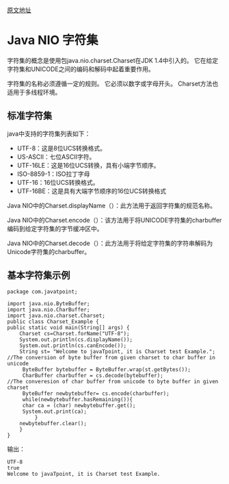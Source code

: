 [原文地址](https://www.javatpoint.com/java-nio-charset)
# Java NIO 字符集
字符集的概念是使用包java.nio.charset.Charset在JDK 1.4中引入的。 它在给定字符集和UNICODE之间的编码和解码中起着重要作用。

字符集的名称必须遵循一定的规则。 它必须以数字或字母开头。 Charset方法也适用于多线程环境。

## 标准字符集
java中支持的字符集列表如下：
- UTF-8：这是8位UCS转换格式。
- US-ASCII：七位ASCII字符。
- UTF-16LE：这是16位UCS转换，具有小端字节顺序。
- ISO-8859-1：ISO拉丁字母
- UTF-16：16位UCS转换格式。
- UTF-16BE：这是具有大端字节顺序的16位UCS转换格式

Java NIO中的Charset.displayName（）：此方法用于返回字符集的规范名称。

Java NIO中的Charset.encode（）：该方法用于将UNICODE字符集的charbuffer编码到给定字符集的字节缓冲区中。

Java NIO中的Charset.decode（）：此方法用于将给定字符集的字符串解码为Unicode字符集的charbuffer。
## 基本字符集示例
```
package com.javatpoint;  

import java.nio.ByteBuffer;  
import java.nio.CharBuffer;  
import java.nio.charset.Charset;  
public class Charset_Example {  
public static void main(String[] args) {  
    Charset cs=Charset.forName("UTF-8");  
    System.out.println(cs.displayName());  
    System.out.println(cs.canEncode());  
    String st= "Welcome to javaTpoint, it is Charset test Example.";  
//The conversion of byte buffer from given charset to char buffer in unicode  
     ByteBuffer bytebuffer = ByteBuffer.wrap(st.getBytes());  
     CharBuffer charbuffer = cs.decode(bytebuffer);  
//The converesion of char buffer from unicode to byte buffer in given charset  
     ByteBuffer newbytebuffer= cs.encode(charbuffer);  
     while(newbytebuffer.hasRemaining()){  
     char ca = (char) newbytebuffer.get();  
     System.out.print(ca);  
         }  
    newbytebuffer.clear();  
    }  
}  
```
输出：
```
UTF-8  
true  
Welcome to javaTpoint, it is Charset test Example.  
```
